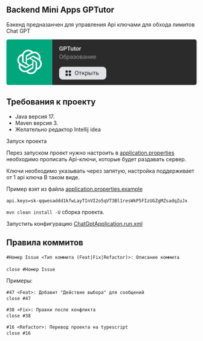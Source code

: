 ## Backend Mini Apps GPTutor

Бэкенд предназанчен для управления Api ключами для обхода лимитов Chat GPT


[<img src="./src/main/resources/gptTutorBanner.png" alt="GPTutor Banner">](https://vk.com/app51602327_548334196)

## Требования к проекту
- Java версия 17.
- Maven версия 3.
- Желательно редактор Intellij idea 

Запуск проекта 

Перез запуском проект нужно настроить в [application.properties](src%2Fmain%2Fresources%2Fapplication.properties)
необходимо прописать Api-ключи, которые будет раздавать сервер.

Ключи необходимо указывать через запятую, настройка поддерживает от 1 api ключа
В таком виде.

Пример взят из файла [application.properties.example](src%2Fmain%2Fresources%2Fapplication.properties.example)
```
api.keys=sk-qqwesaddd1kfwLayTInVI2o5qVT3Bl1resWkP5FIzUGZgMZsadqZuJx
```

`mvn clean install -U` сборка проекта.

Запустить конфигурацию [ChatGptApplication.run.xml](.run%2FChatGptApplication.run.xml)

## Правила коммитов

```
#Номер Issue <Тип коммита (Feat|Fix|Refactor)>: Описание коммита

close #Номер Issue
```
Примеры:

```
#47 <Feat>: Добавит "Действие выбора" для сообщений
close #47
``` 

```
#38 <Fix>: Правки после конфликта
close #38
``` 

```
#16 <Refactor>: Перевод проекта на typescript
close #16
``` 

